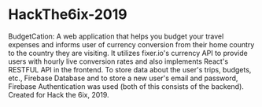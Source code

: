 # HackThe6ix-2019
BudgetCation: A web application that helps you budget your travel expenses and informs user of currency conversion from their home country to the country they are visiting. It utilizes fixer.io's currency API to provide users with hourly live conversion rates and also implements React's RESTFUL API in the frontend. To store data about the user's trips, budgets, etc., Firebase Database and to store a new user's email and password, Firebase Authentication was used (both of this consists of the backend). Created for Hack the 6ix, 2019.
